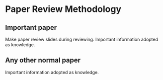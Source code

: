 # Paper Review Methodology
## Important paper
Make paper review slides during reviewing.
   Important information adopted as knowledge.
## Any other normal paper 
  Important information adopted as knowledge.
